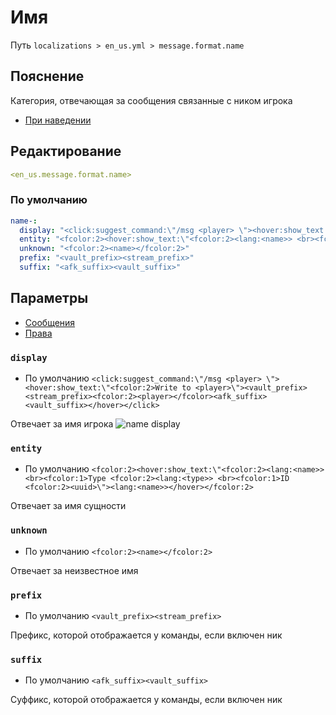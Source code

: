 # Имя
Путь `localizations > en_us.yml > message.format.name`

## Пояснение
Категория, отвечающая за сообщения связанные с ником игрока
- [При наведении](/ru/localizations/en_us/player/name/hover/)

## Редактирование
```yaml
<en_us.message.format.name>
```

### По умолчанию
```yaml
name-:
  display: "<click:suggest_command:\"/msg <player> \"><hover:show_text:\"<fcolor:2>Write to <player>\"><vault_prefix><stream_prefix><fcolor:2><player></fcolor><afk_suffix><vault_suffix></hover></click>"
  entity: "<fcolor:2><hover:show_text:\"<fcolor:2><lang:<name>> <br><fcolor:1>Type <fcolor:2><lang:<type>> <br><fcolor:1>ID <fcolor:2><uuid>\"><lang:<name>></hover></fcolor:2>"
  unknown: "<fcolor:2><name></fcolor:2>"
  prefix: "<vault_prefix><stream_prefix>"
  suffix: "<afk_suffix><vault_suffix>"
```

## Параметры

- [Сообщения](/ru/message/format/name/)
- [Права](/ru/permission/message/format/name/)

### `display`
- По умолчанию `<click:suggest_command:\"/msg <player> \"><hover:show_text:\"<fcolor:2>Write to <player>\"><vault_prefix><stream_prefix><fcolor:2><player></fcolor><afk_suffix><vault_suffix></hover></click>`

Отвечает за имя игрока
![name display](/namedisplay.png)

### `entity`
- По умолчанию `<fcolor:2><hover:show_text:\"<fcolor:2><lang:<name>> <br><fcolor:1>Type <fcolor:2><lang:<type>> <br><fcolor:1>ID <fcolor:2><uuid>\"><lang:<name>></hover></fcolor:2>`

Отвечает за имя сущности

### `unknown`
- По умолчанию `<fcolor:2><name></fcolor:2>`

Отвечает за неизвестное имя

### `prefix`
- По умолчанию `<vault_prefix><stream_prefix>`

Префикс, которой отображается у команды, если включен ник

### `suffix`
- По умолчанию `<afk_suffix><vault_suffix>`

Суффикс, которой отображается у команды, если включен ник

